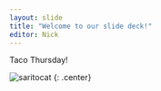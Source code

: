 ```yaml
---
layout: slide
title: "Welcome to our slide deck!"
editor: Nick
---
```


Taco Thursday!

![saritocat](https://octodex.github.com/images/saritocat.png)
{: .center}
